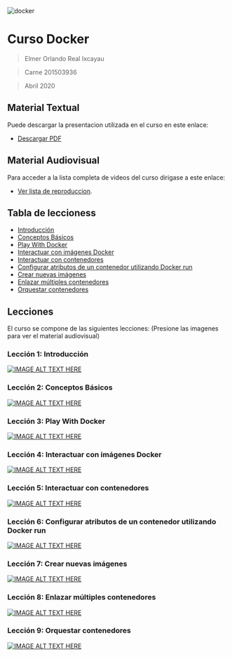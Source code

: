 <a ><img src="https://www.docker.com/sites/default/files/social/docker_facebook_share.png" title="FVCproductions" alt="docker"></a>

# Curso Docker

> Elmer Orlando Real Ixcayau

> Carne 201503936

> Abril 2020


## Material Textual
Puede descargar la presentacion utilizada en el curso en este enlace:
- [Descargar PDF](https://github.com/ElmerReal/Tesis-201503936/raw/master/Docker/Tesis_201503936%20Curso%20Docker.pdf)

## Material Audiovisual
Para acceder a la lista completa de videos del curso dirigase a este enlace:
- [Ver lista de reproduccion](https://www.youtube.com/playlist?list=PLrKKA2ApdaaCy1xPGopTL4OreZ-w2kgQX).

## Tabla de leccioness

- [Introducción](#lección-1-introducción)
- [Conceptos Básicos](#lección-2-conceptos-básicos)
- [Play With Docker](#lección-3-play-with-docker)
- [Interactuar con imágenes Docker](#lección-4-interactuar-con-imágenes-docker)
- [Interactuar con contenedores](#lección-5-interactuar-con-contenedores)
- [Configurar atributos de un contenedor utilizando Docker run](#lección-6-configurar-atributos-de-un-contenedor-utilizando-docker-run)
- [Crear nuevas imágenes](#lección-7-crear-nuevas-imágenes)
- [Enlazar múltiples contenedores](#lección-8-enlazar-múltiples-contenedores)
- [Orquestar contenedores](#lección-9-orquestar-contenedores)

## Lecciones

El curso se compone de las siguientes lecciones: (Presione las imagenes para ver el material audiovisual)

### Lección 1: Introducción

   [![IMAGE ALT TEXT HERE](https://img.youtube.com/vi/yTcA1dr9FZs/0.jpg)](https://www.youtube.com/watch?v=yTcA1dr9FZs)

### Lección 2: Conceptos Básicos

   [![IMAGE ALT TEXT HERE](https://img.youtube.com/vi/c-6q4K792Ks/0.jpg)](https://www.youtube.com/watch?v=c-6q4K792Ks)

### Lección 3: Play With Docker

   [![IMAGE ALT TEXT HERE](https://img.youtube.com/vi/9ZtdmM6tqxQ/0.jpg)](https://www.youtube.com/watch?v=9ZtdmM6tqxQ)

### Lección 4: Interactuar con imágenes Docker

   [![IMAGE ALT TEXT HERE](https://img.youtube.com/vi/z3cSg5gyzOc/0.jpg)](https://www.youtube.com/watch?v=z3cSg5gyzOc)

### Lección 5: Interactuar con contenedores

   [![IMAGE ALT TEXT HERE](https://img.youtube.com/vi/6lnhR1nOS78/0.jpg)](https://www.youtube.com/watch?v=6lnhR1nOS78)

### Lección 6: Configurar atributos de un contenedor utilizando Docker run  

   [![IMAGE ALT TEXT HERE](https://img.youtube.com/vi/5cdPrCFASjU/0.jpg)](https://www.youtube.com/watch?v=5cdPrCFASjU)

### Lección 7: Crear nuevas imágenes 

   [![IMAGE ALT TEXT HERE](https://img.youtube.com/vi/-RKMbB4-huI/0.jpg)](https://www.youtube.com/watch?v=-RKMbB4-huI)

### Lección 8: Enlazar múltiples contenedores

   [![IMAGE ALT TEXT HERE](https://img.youtube.com/vi/_gUfz85GqaY/0.jpg)](https://www.youtube.com/watch?v=_gUfz85GqaY)

### Lección 9: Orquestar contenedores

   [![IMAGE ALT TEXT HERE](https://img.youtube.com/vi/Aq9hXpdTns0/0.jpg)](https://www.youtube.com/watch?v=Aq9hXpdTns0)
